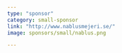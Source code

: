 ```yaml
---
type: "sponsor"
category: small-sponsor
link: "http://www.nablusmejeri.se/"
image: sponsors/small/nablus.png

---
```

